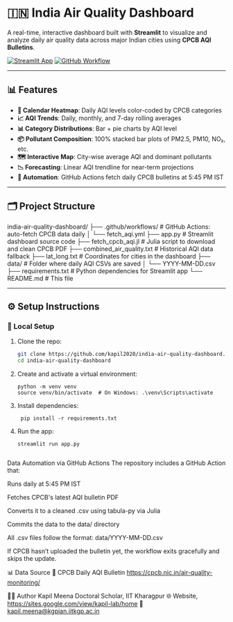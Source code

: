 # 🇮🇳 India Air Quality Dashboard

A real-time, interactive dashboard built with **Streamlit** to visualize and analyze daily air quality data across major Indian cities using **CPCB AQI Bulletins**.

[![Streamlit App](https://img.shields.io/badge/🚀%20Launch%20App-Click%20Here-brightgreen)](https://kapil2020-india-air-quality-dashboard.streamlit.app/)
[![GitHub Workflow](https://github.com/kapil2020/india-air-quality-dashboard/actions/workflows/fetch_aqi.yml/badge.svg)](https://github.com/kapil2020/india-air-quality-dashboard/actions)

---

## 📊 Features

- **📆 Calendar Heatmap**: Daily AQI levels color-coded by CPCB categories
- **📈 AQI Trends**: Daily, monthly, and 7-day rolling averages
- **📊 Category Distributions**: Bar + pie charts by AQI level
- **📦 Pollutant Composition**: 100% stacked bar plots of PM2.5, PM10, NO₂, etc.
- **🗺️ Interactive Map**: City-wise average AQI and dominant pollutants
- **📉 Forecasting**: Linear AQI trendline for near-term projections
- **🧠 Automation**: GitHub Actions fetch daily CPCB bulletins at 5:45 PM IST

---

## 🗂️ Project Structure

india-air-quality-dashboard/ ├── .github/workflows/ # GitHub Actions: auto-fetch CPCB data daily │ └── fetch_aqi.yml ├── app.py # Streamlit dashboard source code ├── fetch_cpcb_aqi.jl # Julia script to download and clean CPCB PDF ├── combined_air_quality.txt # Historical AQI data fallback ├── lat_long.txt # Coordinates for cities in the dashboard ├── data/ # Folder where daily AQI CSVs are saved │ └── YYYY-MM-DD.csv ├── requirements.txt # Python dependencies for Streamlit app └── README.md # This file


---

## ⚙️ Setup Instructions

### 🔧 Local Setup

1. Clone the repo:
   ```bash
   git clone https://github.com/kapil2020/india-air-quality-dashboard.git
   cd india-air-quality-dashboard

2. Create and activate a virtual environment:
      ```
      python -m venv venv
      source venv/bin/activate  # On Windows: .\venv\Scripts\activate

3. Install dependencies:
     ```
      pip install -r requirements.txt

4. Run the app:
    ```
    streamlit run app.py


Data Automation via GitHub Actions
The repository includes a GitHub Action that:

Runs daily at 5:45 PM IST

Fetches CPCB's latest AQI bulletin PDF

Converts it to a cleaned .csv using tabula-py via Julia

Commits the data to the data/ directory

All .csv files follow the format: data/YYYY-MM-DD.csv

If CPCB hasn’t uploaded the bulletin yet, the workflow exits gracefully and skips the update.

📊 Data Source
📌 CPCB Daily AQI Bulletin
https://cpcb.nic.in/air-quality-monitoring/

👨‍💻 Author
Kapil Meena
Doctoral Scholar, IIT Kharagpur
🌐 Website, https://sites.google.com/view/kapil-lab/home
📧 kapil.meena@kgpian.iitkgp.ac.in

